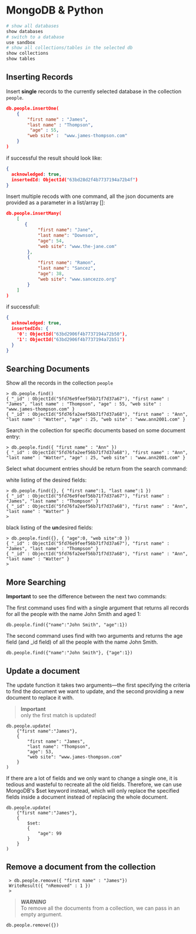 # MongoDB & Python

```bash
# show all databases
show databases
# switch to a database
use sandbox
# show all collections/tables in the selected db
show collections
show tables
```

## Inserting Records

Insert **single** records to the currently selected database in the collection ```people```.


```json
db.people.insertOne(
    { 
        "first name" : "James",
        "last name" : "Thompson",
         "age" : 55,
        "web site" :  "www.james-thompson.com"
    }
)
``` 
if successful the result should look like:

```json
{
  acknowledged: true,
  insertedId: ObjectId("63bd28d2f4b7737194a72b4f")
}
```

Insert multiple recods with one command, all the json documents are provided as a parameter in a list/array []:

```json
db.people.insertMany(
    [
       {
            "first name": "Jane",
            "last name": "Downson",
            "age": 54,
            "web site": "www.the-jane.com"
        },
        {
            "first name": "Ramon",
            "last name": "Sancez",
            "age": 38,
            "web site": "www.sancezzo.org"
        }
    ]
)
```

if successfull:

```json
{
  acknowledged: true,
  insertedIds: {
    '0': ObjectId("63bd2906f4b7737194a72b50"),
    '1': ObjectId("63bd2906f4b7737194a72b51")
  }
}
```

## Searching Documents

Show all the records in the collection ```people```

```mongodb
> db.people.find()
{ "_id" : ObjectId("5fd76e9feef56b71f7d37a67"), "first name" : "James", "last name" : "Thompson", "age" : 55, "web site" : "www.james-thompson.com" }
{ "_id" : ObjectId("5fd76fa2eef56b71f7d37a68"), "first name" : "Ann", "last name" : "Watter", "age" : 25, "web site" : "www.ann2001.com" }
```

Search in the collection for specific documents based on some document entry:

```mongodb
> db.people.find({ "first name" : "Ann" })
{ "_id" : ObjectId("5fd76fa2eef56b71f7d37a68"), "first name" : "Ann", "last name" : "Watter", "age" : 25, "web site" : "www.ann2001.com" }
```

Select what document entries should be return from the search command:

white listing of the desired fields:

```mongodb
> db.people.find({}, { "first name":1, "last name":1 })
{ "_id" : ObjectId("5fd76e9feef56b71f7d37a67"), "first name" : "James", "last name" : "Thompson" }
{ "_id" : ObjectId("5fd76fa2eef56b71f7d37a68"), "first name" : "Ann", "last name" : "Watter" }
>
```

black listing of the **un**desired fields:
```mongodb
> db.people.find({}, { "age":0, "web site":0 })
{ "_id" : ObjectId("5fd76e9feef56b71f7d37a67"), "first name" : "James", "last name" : "Thompson" }
{ "_id" : ObjectId("5fd76fa2eef56b71f7d37a68"), "first name" : "Ann", "last name" : "Watter" }
>
```

## More Searching 

**Important** to see the difference between the next two commands:

The first command uses find with a single argument that returns all records for all the people with the name John Smith and aged 1:

```mongodb
db.people.find({"name":"John Smith", "age":1})
```

The second command uses find with two arguments and returns the age field (and _id field) of all the people with the name John Smith.

```mongodb
db.people.find({"name":"John Smith"}, {"age":1})
```

## Update a document

The update function it takes  two arguments—the first specifying the criteria to find the document we want to update, and the second providing a new document to replace it with.

> **Important**<br>
> only the first match is updated!

```mongodb
db.people.update(
    {"first name":"James"},
    {
        "first name": "James",
        "last name": "Thompson",
        "age": 53,
        "web site": "www.james-thompson.com"
    }
)
```

 If there are a lot of fields and we only want to change a single one, it is tedious and wasteful to recreate all the old fields. Therefore, we can use MongoDB's $set keyword instead, which will only replace the specified fields inside a document instead of replacing the whole document.


```mongodb
db.people.update(
    {"first name":"James"},
    {
        $set:  
        {
            "age": 99
        }
    }
)
```

## Remove a document from the collection

```mongodb
 > db.people.remove({ "first name" : "James"})
 WriteResult({ "nRemoved" : 1 })
 >
```

>***WARNING***<br>
>To remove all the documents from a collection, we can pass in an empty argument. 
```mongodb
db.people.remove({})
```